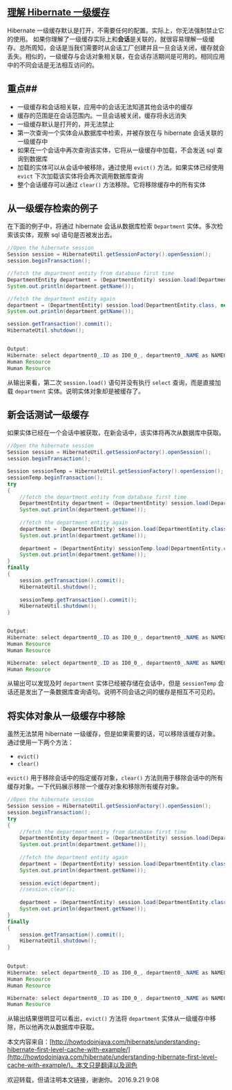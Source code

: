 ## [理解 Hibernate 一级缓存](http://howtodoinjava.com/hibernate/understanding-hibernate-first-level-cache-with-example/) ##
Hibernate 一级缓存默认是打开，不需要任何的配置。实际上，你无法强制禁止它的使用。
如果你理解了一级缓存实际上和**会话**是关联的，就很容易理解一级缓存。总所周知，会话是当我们需要时从会话工厂创建并且一旦会话关闭，缓存就会丢失。相似的，一级缓存与会话对象相关联，在会话存活期间是可用的。相同应用中的不同会话是无法相互访问的。

## 重点##
- 一级缓存和会话相关联，应用中的会话无法知道其他会话中的缓存
- 缓存的范围是在会话范围内。一旦会话被关闭，缓存将永远消失
- 一级缓存默认是打开的，并无法禁止
- 第一次查询一个实体会从数据库中检索，并被存放在与 hibernate 会话关联的一级缓存中
- 如果在一个会话中再次查询该实体，它将从一级缓存中加载，不会发送 sql 查询到数据库
- 加载的实体可以从会话中被移除，通过使用 `evict()` 方法。如果实体已经使用 `evict` 下次加载该实体将会再次调用数据库查询
- 整个会话缓存可以通过 `clear()` 方法移除。它将移除缓存中的所有实体

## 从一级缓存检索的例子 ##
在下面的例子中，将通过 hibernate 会话从数据库检索 `Department` 实体。多次检索该实体，观察 sql 语句是否被发出去。
```JAVA
//Open the hibernate session
Session session = HibernateUtil.getSessionFactory().openSession();
session.beginTransaction();

//fetch the department entity from database first time
DepartmentEntity department = (DepartmentEntity) session.load(DepartmentEntity.class, new Integer(1));
System.out.println(department.getName());

//fetch the department entity again
department = (DepartmentEntity) session.load(DepartmentEntity.class, new Integer(1));
System.out.println(department.getName());

session.getTransaction().commit();
HibernateUtil.shutdown();


Output:
Hibernate: select department0_.ID as ID0_0_, department0_.NAME as NAME0_0_ from DEPARTMENT department0_ where department0_.ID=?
Human Resource
Human Resource
```
从输出来看，第二次 `session.load()` 语句并没有执行 `select` 查询，而是直接加载 `department` 实体。说明实体对象却是被缓存了。

## 新会话测试一级缓存 ##
如果实体已经在一个会话中被获取，在新会话中，该实体将再次从数据库中获取。
```JAVA
//Open the hibernate session
Session session = HibernateUtil.getSessionFactory().openSession();
session.beginTransaction();

Session sessionTemp = HibernateUtil.getSessionFactory().openSession();
sessionTemp.beginTransaction();
try
{
	//fetch the department entity from database first time
	DepartmentEntity department = (DepartmentEntity) session.load(DepartmentEntity.class, new Integer(1));
	System.out.println(department.getName());
	
	//fetch the department entity again
	department = (DepartmentEntity) session.load(DepartmentEntity.class, new Integer(1));
	System.out.println(department.getName());
	
	department = (DepartmentEntity) sessionTemp.load(DepartmentEntity.class, new Integer(1));
	System.out.println(department.getName());
}
finally
{
	session.getTransaction().commit();
	HibernateUtil.shutdown();
	
	sessionTemp.getTransaction().commit();
	HibernateUtil.shutdown();
}


Output:
Hibernate: select department0_.ID as ID0_0_, department0_.NAME as NAME0_0_ from DEPARTMENT department0_ where department0_.ID=?
Human Resource
Human Resource

Hibernate: select department0_.ID as ID0_0_, department0_.NAME as NAME0_0_ from DEPARTMENT department0_ where department0_.ID=?
Human Resource
```
从输出可以发现及时 `department` 实体已经被存储在会话中，但是 `sessionTemp` 会话还是发出了一条数据库查询语句。说明不同会话之间的缓存是相互不可见的。

## 将实体对象从一级缓存中移除 ##
虽然无法禁用 hibernate 一级缓存，但是如果需要的话，可以移除该缓存对象。通过使用一下两个方法：
- `evict()`
- `clear()`

`evict()` 用于移除会话中的指定缓存对象，`clear()` 方法则用于移除会话中的所有缓存对象。一下代码展示移除一个缓存对象和移除所有缓存对象。
```JAVA
//Open the hibernate session
Session session = HibernateUtil.getSessionFactory().openSession();
session.beginTransaction();
try
{
	//fetch the department entity from database first time
	DepartmentEntity department = (DepartmentEntity) session.load(DepartmentEntity.class, new Integer(1));
	System.out.println(department.getName());
	
	//fetch the department entity again
	department = (DepartmentEntity) session.load(DepartmentEntity.class, new Integer(1));
	System.out.println(department.getName());
	
	session.evict(department);
	//session.clear(); 
	
	department = (DepartmentEntity) session.load(DepartmentEntity.class, new Integer(1));
	System.out.println(department.getName());
}
finally
{
	session.getTransaction().commit();
	HibernateUtil.shutdown();
}
		

Output:
Hibernate: select department0_.ID as ID0_0_, department0_.NAME as NAME0_0_ from DEPARTMENT department0_ where department0_.ID=?
Human Resource
Human Resource

Hibernate: select department0_.ID as ID0_0_, department0_.NAME as NAME0_0_ from DEPARTMENT department0_ where department0_.ID=?
Human Resource
```
从输出结果很明显可以看出，`evict()` 方法将 `department` 实体从一级缓存中移除，所以他再次从数据库中获取。

本文内容来自：[http://howtodoinjava.com/hibernate/understanding-hibernate-first-level-cache-with-example/](http://howtodoinjava.com/hibernate/understanding-hibernate-first-level-cache-with-example/)。本文只是翻译以及润色

欢迎转载，但请注明本文链接，谢谢你。
2016.9.21 9:08
